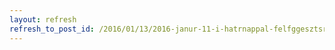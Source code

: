 ```yaml
---
layout: refresh
refresh_to_post_id: /2016/01/13/2016-janur-11-i-hatrnappal-felfggesztsre-kerlt-a-vllalatok-kfi-tevkenysgnek-tmogatsa-ginop-2-1-1-15
---
```


